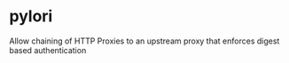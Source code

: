 # pylori
Allow chaining of HTTP Proxies to an upstream proxy that enforces digest based authentication
